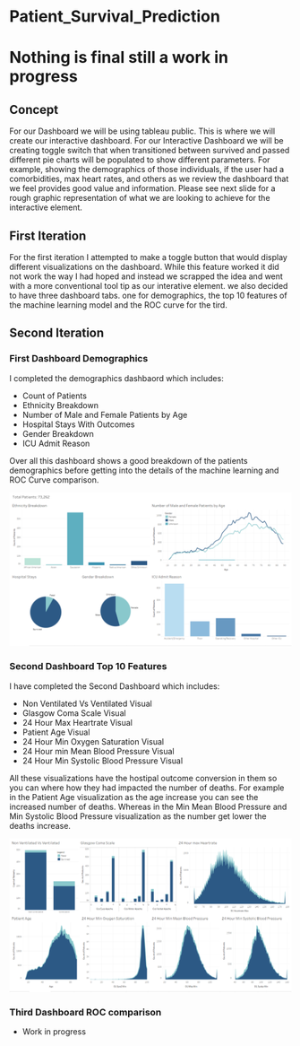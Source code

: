 # Patient_Survival_Prediction

# Nothing is final still a work in progress

## Concept

For our Dashboard we will be using tableau public. This is where we will create our interactive dashboard. For our Interactive Dashboard we will be creating toggle switch that when transitioned between survived and passed different pie charts will be populated to show different parameters. For example, showing the demographics of those individuals, if the user had a comorbidities, max heart rates, and others as we review the dashboard that we feel provides good value and information. Please see next slide for a rough graphic representation of what we are looking to achieve for the interactive element.  

## First Iteration

For the first iteration I attempted to make a toggle button that would display different visualizations on the dashboard. While this feature worked it did not work the way I had hoped and instead we scrapped the idea and went with a more conventional tool tip as our interative element. we also decided to have three dashboard tabs. one for demographics, the top 10 features of the machine learning model and the ROC curve for the tird.

## Second Iteration

### First Dashboard Demographics

I completed the demographics dashbaord which includes:

* Count of Patients
* Ethnicity Breakdown
* Number of Male and Female Patients by Age
* Hospital Stays With Outcomes
* Gender Breakdown
* ICU Admit Reason

Over all this dashboard shows a good breakdown of the patients demographics before getting into the details of the machine learning and ROC Curve comparison.

![First Dashboard](https://github.com/Tyfox1206/Patient_Survival_Prediction/blob/Dashboard/Dashboards/Images/Demographics_Dashboard.PNG)

### Second Dashboard Top 10 Features

I have completed the Second Dashboard which includes:

* Non Ventilated Vs Ventilated Visual
* Glasgow Coma Scale Visual
* 24 Hour Max Heartrate Visual
* Patient Age Visual
* 24 Hour Min Oxygen Saturation Visual
* 24 Hour min Mean Blood Pressure Visual
* 24 Hour Min Systolic Blood Pressure Visual

All these visualizations have the hostipal outcome conversion in them so you can where how they had impacted the number of deaths. For example in the Patient Age visualization as the age increase you can see the increased number of deaths. Whereas in the Min Mean Blood Pressure and Min Systolic Blood Pressure visualization as the number get lower the deaths increase.

![top 10 Features](https://github.com/Tyfox1206/Patient_Survival_Prediction/blob/Dashboard/Dashboards/Images/top_10_features.PNG)

### Third Dashboard ROC comparison

* Work in progress
